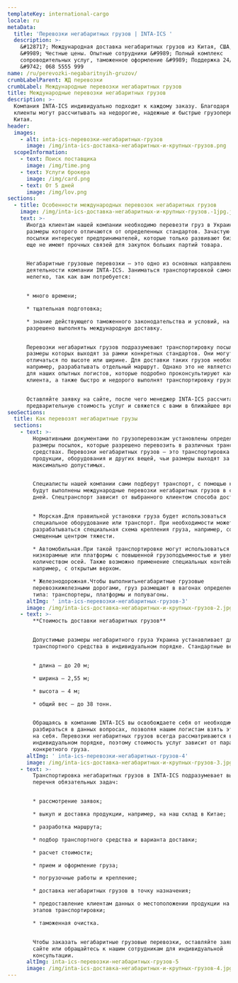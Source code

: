 ```yaml
---
templateKey: international-cargo
locale: ru
metaData:
  title: 'Перевозки негабаритных грузов | INTA-ICS '
  description: >-
    &#128717; Международная доставка негабаритных грузов из Китая, США, Европы
    &#9989; Честные цены. Опытные сотрудники &#9989; Полный комплекс
    сопроводительных услуг, таможенное оформление &#9989; Поддержка 24/7 
    &#9742; 068 5555 999
name: /ru/perevozki-negabaritnyih-gruzov/
crumbLabelParent: ЖД перевозки
crumbLabel: Международные перевозки негабаритных грузов
title: Международные перевозки негабаритных грузов
description: >-
  Компания INTA-ICS индивидуально подходит к каждому заказу. Благодаря этому
  клиенты могут рассчитывать на недорогие, надежные и быстрые грузоперевозки из
  Китая.
header:
  images:
    - alt: inta-ics-перевозки-негабаритных-грузов
      image: /img/inta-ics-доставка-негабаритных-и-крупных-грузов.png
  scopeInformation:
    - text: Поиск поставщика
      image: /img/time.png
    - text: Услуги брокера
      image: /img/card.png
    - text: От 5 дней
      image: /img/lov.png
sections:
  - title: Особенности международных перевозок негабаритных грузов
    image: /img/inta-ics-доставка-негабаритных-и-крупных-грузов.-1jpg.jpg
    text: >-
      Иногда клиентам нашей компании необходимо перевезти груз в Украину,
      размеры которого отличаются от определенных стандартов. Зачастую небольшие
      посылки интересуют предпринимателей, которые только развивают бизнес, но
      еще не имеют прочных связей для закупок больших партий товара.


      Негабаритные грузовые перевозки — это одно из основных направлений
      деятельности компании INTA-ICS. Заниматься транспортировкой самостоятельно
      нелегко, так как вам потребуется:


      * много времени;

      * тщательная подготовка;

      * знание действующего таможенного законодательства и условий, на которых
      разрешено выполнять международную доставку.


      Перевозки негабаритных грузов подразумевают транспортировку посылок,
      размеры которых выходят за рамки конкретных стандартов. Они могут
      отличаться по высоте или ширине. Для доставки таких грузов необходимо,
      например, разрабатывать отдельный маршрут. Однако это не является помехой
      для наших опытных логистов, которые подробно проконсультируют каждого
      клиента, а также быстро и недорого выполнят транспортировку грузов.


      Оставляйте заявку на сайте, после чего менеджер INTA-ICS рассчитает
      предварительную стоимость услуг и свяжется с вами в ближайшее время.
seoSections:
  title: Как перевозят негабаритные грузы
  sections:
    - text: >-
        Нормативными документами по грузоперевозкам установлены определенные
        размеры посылок, которые разрешено перевозить в различных транспортных
        средствах. Перевозки негабаритных грузов — это транспортировка товаров,
        продукции, оборудования и других вещей, чьи размеры выходят за пределы
        максимально допустимых.


        Специалисты нашей компании сами подберут транспорт, с помощью которого
        будут выполнены международные перевозки негабаритных грузов в срок от 5
        дней. Спецтранспорт зависит от выбранного клиентом способа доставки:


        * Морская.Для правильной установки груза будет использоваться
        специальное оборудование или транспорт. При необходимости может
        разрабатываться специальная схема крепления груза, например, со
        смещенным центром тяжести.

        * Автомобильная.При такой транспортировке могут использоваться
        низкорамные или платформы с повышенной грузоподъемностью и увеличенным
        количеством осей. Также возможно применение специальных контейнеров,
        например, с открытым верхом.

        * Железнодорожная.Чтобы выполнитьнегабаритные грузовые
        перевозкижелезными дорогами, груз размещают в вагонах определенного
        типа: транспортеры, платформы и полувагоны.
      altImg: ' inta-ics-перевозки-негабаритных-грузов-3'
      image: /img/inta-ics-доставка-негабаритных-и-крупных-грузов-2.jpg
    - text: >-
        **Стоимость доставки негабаритных грузов**


        Допустимые размеры негабаритного груза Украина устанавливает для каждого
        транспортного средства в индивидуальном порядке. Стандартные величины:


        * длина — до 20 м;

        * ширина — 2,55 м;

        * высота — 4 м;

        * общий вес — до 38 тонн.


        Обращаясь в компанию INTA-ICS вы освобождаете себя от необходимости
        разбираться в данных вопросах, позволяя нашим логистам взять эти задачи
        на себя. Перевозки негабаритных грузов всегда рассматриваются в
        индивидуальном порядке, поэтому стоимость услуг зависит от параметров
        конкретного груза.
      altImg: ' inta-ics-перевозки-негабаритных-грузов-4'
      image: /img/inta-ics-доставка-негабаритных-и-крупных-грузов-3.jpg
    - text: >-
        Транспортировка негабаритных грузов в INTA-ICS подразумевает выполнение
        перечня обязательных задач:


        * рассмотрение заявок;

        * выкуп и доставка продукции, например, на наш склад в Китае;

        * разработка маршрута;

        * подбор транспортного средства и варианта доставки;

        * расчет стоимости;

        * прием и оформление груза;

        * погрузочные работы и крепление;

        * доставка негабаритных грузов в точку назначения;

        * предоставление клиентам данных о местоположении продукции на любом из
        этапов транспортировки;

        * таможенная очистка.


        Чтобы заказать негабаритные грузовые перевозки, оставляйте заявку на
        сайте или обращайтесь к нашим сотрудникам для индивидуальной
        консультации.
      altImg: inta-ics-перевозки-негабаритных-грузов-5
      image: /img/inta-ics-доставка-негабаритных-и-крупных-грузов-4.jpg
---
```


